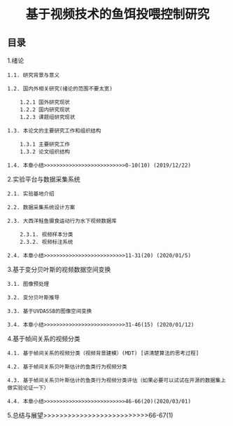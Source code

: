 # <center> 基于视频技术的鱼饵投喂控制研究 </center>
## 目录
1.绪论

    1.1. 研究背景与意义

    1.2. 国内外相关研究(绪论的范围不要太宽)

        1.2.1 国外研究现状
        1.2.2 国内研究现状
        1.2.3 课题组研究现状

    1.3. 本论文的主要研究工作和组织结构

        1.3.1 主要研究工作
        1.3.2 论文组织结构

    1.4. 本章小结>>>>>>>>>>>>>>>>>>>>>>>>>>0-10(10) (2019/12/22)

2.实验平台与数据采集系统

    2.1. 实验基地介绍

    2.2. 数据采集系统设计方案

    2.3. 大西洋鲑鱼摄食运动行为水下视频数据库

        2.3.1. 视频样本分类
        2.3.2. 视频标注系统

    2.4. 本章小结>>>>>>>>>>>>>>>>>>>>>>>>>>11-31(20) (2020/01/5)

3.基于变分贝叶斯的视频数据空间变换

    3.1. 图像预处理

    3.2. 变分贝叶斯推导

    3.3. 基于UVDASSB的图像空间变换

    3.4. 本章小结>>>>>>>>>>>>>>>>>>>>>>>>>>31-46(15) (2020/01/12)

4.基于帧间关系的视频分类

    4.1. 基于帧间关系的视频分类（视频背景建模）(MDT) [讲清楚算法的思考过程]

    4.2. 基于帧间关系贝叶斯估计的鱼类行为视频分类

    4.3. 基于帧间关系贝叶斯估计的鱼类行为视频分类评估（如果必要可以试试在开源的数据集上做实验论证一下）

    4.4. 本章小结>>>>>>>>>>>>>>>>>>>>>>>>>>46-66(20)(2020/03/01)

5.总结与展望>>>>>>>>>>>>>>>>>>>>>>>>>>66-67(1)

